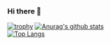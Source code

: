 ### Hi there 👋
  
[![trophy](https://github-profile-trophy.vercel.app/?username=Hamsik2rang)](https://github.com/ryo-ma/github-profile-trophy)
[![Anurag's github stats](https://github-readme-stats.vercel.app/api?username=Hamsik2rang)](https://github.com/anuraghazra/github-readme-stats)  
[![Top Langs](https://github-readme-stats.vercel.app/api/top-langs/?username=Hamsik2rang&layout=compact)](https://github.com/anuraghazra/github-readme-stats)
  
<!--
**Hamsik2rang/Hamsik2rang** is a ✨ _special_ ✨ repository because its `README.md` (this file) appears on your GitHub profile.

Here are some ideas to get you started:

- 🔭 I’m currently working on ...
- 🌱 I’m currently learning ...
- 👯 I’m looking to collaborate on ...
- 🤔 I’m looking for help with ...
- 💬 Ask me about ...
- 📫 How to reach me: ...
- 😄 Pronouns: ...
- ⚡ Fun fact: ...
-->
